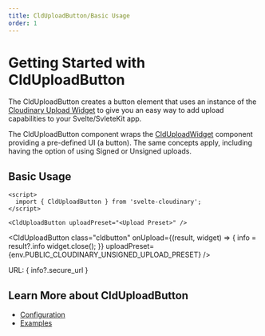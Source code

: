 ```yaml
---
title: CldUploadButton/Basic Usage
order: 1
---
```


<script>
    import Callout from '$lib/components/Callout.svelte'
    import { CldUploadButton } from 'svelte-cloudinary'
	import { env } from '$env/dynamic/public';
    let info
</script>

# Getting Started with CldUploadButton

The CldUploadButton creates a button element that uses an instance of the [Cloudinary Upload Widget](https://cloudinary.com/documentation/upload_widget) to give you an easy way to add upload capabilities to your Svelte/SvleteKit app.

The CldUploadButton component wraps the [CldUploadWidget](/CldUploadWidget/usage) component providing a pre-defined UI (a button). The same concepts apply, including having the option of using Signed or Unsigned uploads.

## Basic Usage

```svelte
<script>
  import { CldUploadButton } from 'svelte-cloudinary';
</script>

<CldUploadButton uploadPreset="<Upload Preset>" />
```


<CldUploadButton
class="cldbutton"
  onUpload={(result, widget) => {
    info = result?.info
    widget.close();
  }}
  uploadPreset={env.PUBLIC_CLOUDINARY_UNSIGNED_UPLOAD_PRESET}
/>
<p>URL: { info?.secure_url }</p>

## Learn More about CldUploadButton
* [Configuration](/clduploadbutton/configuration)
* [Examples](/clduploadbutton/examples)



